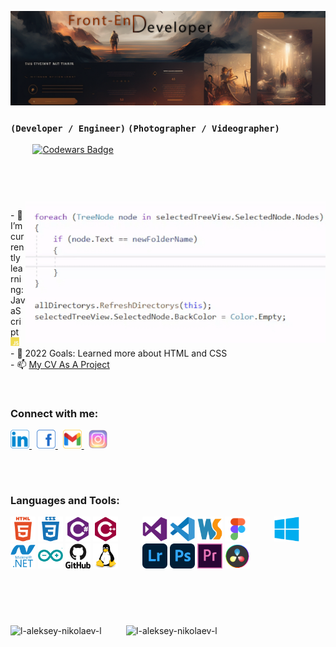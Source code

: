 [![MasterHead](/ICONS/Header.png)](https://github.com/l-Aleksey-Nikolaev-l)
### `(Developer / Engineer)` `(Photographer / Videographer)` ###
&#160;&#160;&#160;&#160;&#160;&#160;&#160;&#160;
[![Codewars Badge](https://www.codewars.com/users/Aleksey_Nikolaev/badges/large?theme=light)](https://www.codewars.com/users/Aleksey_Nikolaev)
<h1></h1>
<br><br>
<img width="480" align="right" src="/ICONS/AVAN.gif" alt="AVAN"/>
<p>
    - 🌱 I’m currently learning: JavaScript<img src="ICONS/JS.svg" alt="JavaScript" height="14" width="14"/>
    <br>
    - 🎯 2022 Goals: Learned more about HTML and CSS
    <br>
    - 📫 <a href="https://l-aleksey-nikolaev-l.github.io/CV">My CV As A Project</a>
</p>
<br>
<h3>Connect with me:</h3>
<p>
    <a href="https://www.linkedin.com/in/aleksey-nikolaev-092881174/" target="blank">
        <img src="/ICONS/LinkedIn.svg" alt="LinkedIn" height="30" width="30" />
    </a>&nbsp;
    <a href="https://www.facebook.com/facebook.client" target="_blank">
        <img src="/ICONS/Facebook.svg" alt="Facebook" height="30" width="30"/>
    </a>&nbsp;
    <a href="mailto:senatorfirst1@gmail.com" target="_blank">
        <img src="/ICONS/Gmail.svg" alt="Gmail" height="30" width="30">
    </a>&nbsp;
    <a href="https://www.instagram.com/mister.nikolson/" target="_blank">
        <img src="/ICONS/Insta.svg" alt="Instagram" height="30" width="30"/>
    </a>
</p>
<br>
<h1></h1>
<h3>Languages and Tools:</h3>
<p>
    <img src="/ICONS/HTML5.svg" alt="html5" width="40" height="40"/>
    <img src="/ICONS/CSS3.svg" alt="css3" width="40" height="40"/>
    <img src="/ICONS/CCharp.svg" alt="csharp" width="40" height="40"/>
    <img src="/ICONS/CPP.svg" alt="cplusplus" width="40" height="40"/>
    &#160;&#160;&#160;&#160;&#160;&#160;&#160;&#160;
    <img src="/ICONS/VS.svg" alt="c" width="40" height="40"/>
    <img src="/ICONS/VSCode.svg" alt="c" width="40" height="40"/>
    <img src="/ICONS/WebStorm.svg" alt="c" width="40" height="40"/>
    <img src="/ICONS/Figma.svg" alt="c" width="40" height="40"/>
    &#160;&#160;&#160;&#160;&#160;&#160;&#160;&#160;
    <img src="/ICONS/Windows.svg" alt="Windows" width="40" height="40" />
    <img src="/ICONS/DotNet.svg" alt="dotnet" width="40" height="40" />
    <img src="/ICONS/Arduino.svg" alt="arduino" width="40" height="40" />
    <img src="/ICONS/GitHub.svg" alt="git" width="40" height="40" />
    <img src="/ICONS/Linux.svg" alt="linux" width="40" height="40" />
    &#160;&#160;&#160;&#160;&#160;&#160;&#160;&#160;
    <img src="/ICONS/LR.svg" alt="LightRoom" width="40" height="40" />
    <img src="/ICONS/PS.svg" alt="photoshop" width="40" height="40" />
    <img src="/ICONS/PR.svg" alt="Premiere Pro" width="40" height="40" />
    <img src="/ICONS/DaVinci.svg" alt="DaVinci Resolve" width="40" height="40" />
</p>
<h1></h1>
<br><br>
<p align="left">
    <img height="185" src="https://github-readme-stats.vercel.app/api/top-langs?username=l-aleksey-nikolaev-l&show_icons=true&locale=en&layout=compact" alt="l-aleksey-nikolaev-l"/>
    &#160;&#160;&#160;&#160;&#160;&#160;&#160;&#160;
    <img height="185" src="https://github-readme-streak-stats.herokuapp.com/?user=l-aleksey-nikolaev-l&" alt="l-aleksey-nikolaev-l"/>
</p>
<br>


